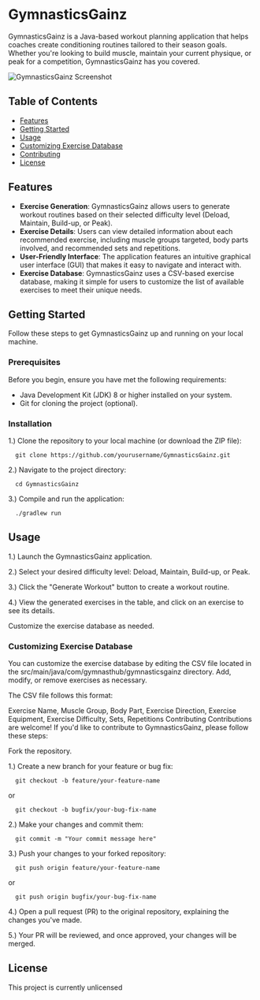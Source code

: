 # GymnasticsGainz

GymnasticsGainz is a Java-based workout planning application that helps coaches create conditioning routines tailored to their season goals. Whether you're looking to build muscle, maintain your current physique, or peak for a competition, GymnasticsGainz has you covered.

![GymnasticsGainz Screenshot](screenshot.png)

## Table of Contents

- [Features](#features)
- [Getting Started](#getting-started)
- [Usage](#usage)
- [Customizing Exercise Database](#customizing-exercise-database)
- [Contributing](#contributing)
- [License](#license)

## Features

- **Exercise Generation**: GymnasticsGainz allows users to generate workout routines based on their selected difficulty level (Deload, Maintain, Build-up, or Peak).
- **Exercise Details**: Users can view detailed information about each recommended exercise, including muscle groups targeted, body parts involved, and recommended sets and repetitions.
- **User-Friendly Interface**: The application features an intuitive graphical user interface (GUI) that makes it easy to navigate and interact with.
- **Exercise Database**: GymnasticsGainz uses a CSV-based exercise database, making it simple for users to customize the list of available exercises to meet their unique needs.

## Getting Started

Follow these steps to get GymnasticsGainz up and running on your local machine.

### Prerequisites

Before you begin, ensure you have met the following requirements:

- Java Development Kit (JDK) 8 or higher installed on your system.
- Git for cloning the project (optional).

### Installation

1.) Clone the repository to your local machine (or download the ZIP file):
 
      git clone https://github.com/yourusername/GymnasticsGainz.git
   
2.) Navigate to the project directory:

      cd GymnasticsGainz

3.) Compile and run the application:

      ./gradlew run

## Usage
1.)  Launch the GymnasticsGainz application.

2.)  Select your desired difficulty level: Deload, Maintain, Build-up, or Peak.

3.)  Click the "Generate Workout" button to create a workout routine.

4.)  View the generated exercises in the table, and click on an exercise to see its details.

Customize the exercise database as needed.

### Customizing Exercise Database
You can customize the exercise database by editing the CSV file located in the src/main/java/com/gymnasthub/gymnasticsgainz directory. Add, modify, or remove exercises as necessary.

The CSV file follows this format:

Exercise Name, Muscle Group, Body Part, Exercise Direction, Exercise Equipment, Exercise Difficulty, Sets, Repetitions
Contributing
Contributions are welcome! If you'd like to contribute to GymnasticsGainz, please follow these steps:

Fork the repository.

1.) Create a new branch for your feature or bug fix:

      git checkout -b feature/your-feature-name

   or

      git checkout -b bugfix/your-bug-fix-name

2.) Make your changes and commit them:

      git commit -m "Your commit message here"

3.) Push your changes to your forked repository:

      git push origin feature/your-feature-name

   or

      git push origin bugfix/your-bug-fix-name

4.) Open a pull request (PR) to the original repository, explaining the changes you've made.

5.) Your PR will be reviewed, and once approved, your changes will be merged.

## License
This project is currently unlicensed 
